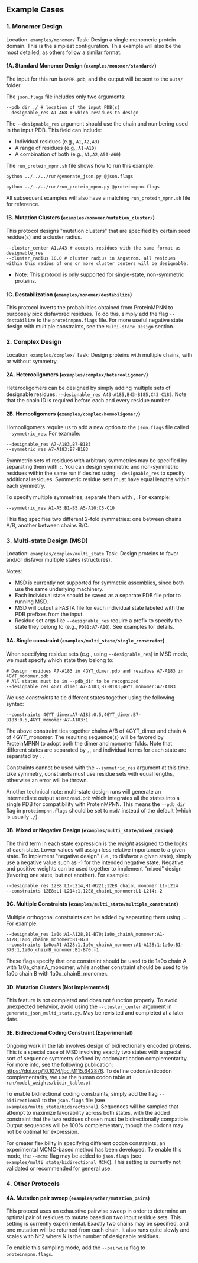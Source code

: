 ## Example Cases

### 1. Monomer Design
Location: `examples/monomer/`
Task: Design a single monomeric protein domain. This is the simplest configuration. This example will also be the most detailed, as others follow a similar format.

#### 1A. Standard Monomer Design (`examples/monomer/standard/`)

The input for this run is `6MRR.pdb`, and the output will be sent to the `outs/` folder.

The `json.flags` file includes only two arguments:
```
--pdb_dir ./ # location of the input PDB(s)
--designable_res A1-A68 # which residues to design
```
The `--designable_res` argument should use the chain and numbering used in the input PDB. This field can include:
- Individual residues (e.g., `A1,A2,A3`)
- A range of residues (e.g., `A1-A10`)
- A combination of both (e.g., `A1,A2,A50-A60`)

The `run_protein_mpnn.sh` file shows how to run this example:
```
python ../../../run/generate_json.py @json.flags

python ../../../run/run_protein_mpnn.py @proteinmpnn.flags
```
All subsequent examples will also have a matching `run_protein_mpnn.sh` file for reference.

#### 1B. Mutation Clusters (`examples/monomer/mutation_cluster/`)

This protocol designs "mutation clusters" that are specified by certain seed residue(s) and a cluster radius.
```
--cluster_center A1,A43 # accepts residues with the same format as designable_res
--cluster_radius 10.0 # cluster radius in Angstrom. all residues within this radius of one or more cluster centers will be designable.
```
- Note: This protocol is only supported for single-state, non-symmetric proteins.

#### 1C. Destabilization (`examples/monomer/destabilize`)

This protocol inverts the probabilities obtained from ProteinMPNN to purposely pick disfavored residues. To do this, simply add the flag `--destabilize` to the `proteinmpnn.flags` file. For more useful negative state design with multiple constraints, see the `Multi-state Design` section.

### 2. Complex Design
Location: `examples/complex/`
Task: Design proteins with multiple chains, with or without symmetry.

#### 2A. Heterooligomers (`examples/complex/heterooligomer/`)

Heterooligomers can be designed by simply adding multiple sets of designable residues:
`--designable_res A43-A185,B43-B185,C43-C185`. Note that the chain ID is required before each and every residue number.

#### 2B. Homooligomers (`examples/complex/homooligomer/`)

Homooligomers require us to add a new option to the `json.flags` file called `--symmetric_res`. For example:
```
--designable_res A7-A183,B7-B183
--symmetric_res A7-A183:B7-B183
```
Symmetric sets of residues with arbitrary symmetries may be specified by separating them with `:`.  You can design symmetric and non-symmetric residues within the same run if desired using `--designable_res` to specify additional residues. Symmetric residue sets must have equal lengths within each symmetry.

To specify multiple symmetries, separate them with `,`. For example:
```
--symmetric_res A1-A5:B1-B5,A5-A10:C5-C10
```
This flag specifies two different 2-fold symmetries: one between chains A/B, another between chains B/C.

### 3. Multi-state Design (MSD)
Location: `examples/complex/multi_state`
Task: Design proteins to favor and/or disfavor multiple states (structures).

Notes:
- MSD is currently not supported for symmetric assemblies, since both use the same underlying machinery.
- Each individual state should be saved as a separate PDB file prior to running MSD.
- MSD will output a FASTA file for each individual state labeled with the PDB prefixes from the input.
- Residue set args like `--designable_res` require a prefix to specify the state they belong to (e.g., `PDB1:A7-A10`). See examples for details.

#### 3A. Single constraint (`examples/multi_state/single_constraint`)

When specifying residue sets (e.g., using `--designable_res`) in MSD mode, we must specify which state they belong to:
```
# Design residues A7-A183 in 4GYT_dimer.pdb and residues A7-A183 in 4GYT_monomer.pdb
# All states must be in --pdb_dir to be recognized
--designable_res 4GYT_dimer:A7-A183,B7-B183;4GYT_monomer:A7-A183
```

We use *constraints* to tie different states together using the following syntax:
```
--constraints 4GYT_dimer:A7-A183:0.5,4GYT_dimer:B7-B183:0.5,4GYT_monomer:A7-A183:1
```
The above constraint ties together chains A/B of 4GYT_dimer and chain A of 4GYT_monomer. The resulting sequence(s) will be favored by ProteinMPNN to adopt both the dimer and monomer folds. Note that different states are separated by `,`, and individual terms for each state are separated by `:`. 

Constraints cannot be used with the `--symmetric_res` argument at this time. Like symmetry, constraints must use residue sets with equal lengths, otherwise an error will be thrown.

Another technical note: multi-state design runs will generate an intermediate output at `msd/msd.pdb` which integrates all the states into a single PDB for compatibility with ProteinMPNN. This means the `--pdb_dir` flag in `proteinmpnn.flags` should be set to `msd/` instead of the default (which is usually `./`).

#### 3B. Mixed or Negative Design (`examples/multi_state/mixed_design`)

The third term in each state expression is the *weight* assigned to the logits of each state. Lower values will assign less relative importance to a given state. To implement "negative design" (i.e., to disfavor a given state), simply use a negative value such as -1 for the intended negative state. Negative and positive weights can be used together to implement "mixed" design (favoring one state, but not another). For example:
```
--designable_res 12E8:L1-L214,H1-H221;12E8_chainL_monomer:L1-L214
--constraints 12E8:L1-L214:1,12E8_chainL_monomer:L1-L214:-2
```

#### 3C. Multiple Constraints (`examples/multi_state/multiple_constraint`)

Multiple orthogonal constraints can be added by separating them using `;`. For example:
```
--designable_res 1a0o:A1-A128,B1-B70;1a0o_chainA_monomer:A1-A128;1a0o_chainB_monomer:B1-B70
--constraints 1a0o:A1-A128:1,1a0o_chainA_monomer:A1-A128:1;1a0o:B1-B70:1,1a0o_chainB_monomer:B1-B70:-1
```
These flags specify that one constraint should be used to tie 1a0o chain A with 1a0a_chainA_monomer, while another constraint should be used to tie 1a0o chain B with 1a0o_chainB_monomer.

#### 3D. Mutation Clusters (Not implemented)

This feature is not completed and does not function properly. To avoid unexpected behavior, avoid using the `--cluster_center` argument in `generate_json_multi_state.py`. May be revisited and completed at a later date.

#### 3E. Bidirectional Coding Constraint (Experimental)

Ongoing work in the lab involves design of bidirectionally encoded proteins. This is a special case of MSD involving exactly two states with a special sort of sequence symmetry defined by codon/anticodon complementarity. For more info, see the following publication: https://doi.org/10.1074/jbc.M115.642876. To define codon/anticodon complementarity, we use the human codon table at `run/model_weights/bidir_table.pt`

To enable bidirectional coding constraints, simply add the flag `--bidirectional` to the `json.flags` file (see `examples/multi_state/bidirectional`). Sequences will be sampled that attempt to maximize favorability across both states, with the added constraint that the two residues chosen must be bidirectionally compatible. Output sequences will be 100% complementary, though the codons may not be optimal for expression.

For greater flexibility in specifying different codon constraints, an experimental MCMC-based method has been developed. To enable this mode, the `--mcmc` flag may be added to `json.flags` (see `examples/multi_state/bidirectional_MCMC`). This setting is currently not validated or recommended for general use.

### 4. Other Protocols

#### 4A. Mutation pair sweep (`examples/other/mutation_pairs`)

This protocol uses an exhaustive pairwise sweep in order to determine an optimal pair of residues to mutate based on two input residue sets. This setting is currently experimental. Exactly two chains may be specified, and one mutation will be returned from each chain. It also runs quite slowly and scales with N^2 where N is the number of designable residues.

To enable this sampling mode, add the `--pairwise` flag to `proteinmpnn.flags`.